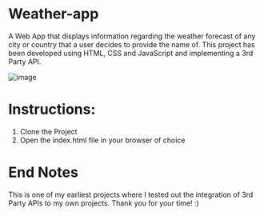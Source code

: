 # Weather-app
A Web App that displays information regarding the weather forecast of any city or country that a user decides to provide the name of. This project has been developed using HTML, CSS and JavaScript and implementing a 3rd Party API.

![image](https://user-images.githubusercontent.com/81522471/153075303-19a9f79e-e7a8-4b4f-9092-bef71a125b9e.png)

# Instructions:
1. Clone the Project
2. Open the index.html file in your browser of choice

# End Notes
This is one of my earliest projects where I tested out the integration of 3rd Party APIs to my own projects.
Thank you for your time! :) 
